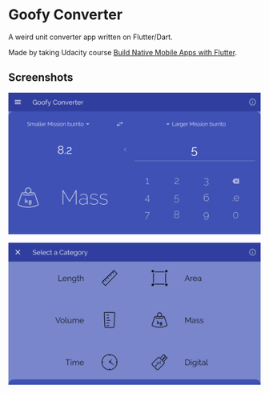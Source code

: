 # Goofy Converter

A weird unit converter app written on Flutter/Dart.

Made by taking Udacity course [Build Native Mobile Apps with Flutter](https://www.udacity.com/course/ud905).

## Screenshots

![Screenshot1](screenshots/flutter-goofy-converter-1.png)

![Screenshot2](screenshots/flutter-goofy-converter-2.png)






